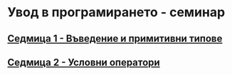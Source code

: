 # Увод в програмирането - семинар

## [Седмица 1 - Въведение и примитивни типове](./week-01-introduction-and-some-types)

## [Седмица 2 - Условни оператори](./week-02-conditions)
